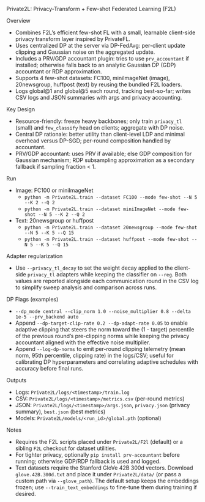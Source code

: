 Private2L: Privacy-Transform + Few-shot Federated Learning (F2L)

Overview
- Combines F2L’s efficient few-shot FL with a small, learnable client-side privacy transform layer inspired by PrivateFL.
- Uses centralized DP at the server via DP-FedAvg: per-client update clipping and Gaussian noise on the aggregated update.
- Includes a PRV/GDP accountant plugin: tries to use `prv_accountant` if installed; otherwise falls back to an analytic Gaussian DP (GDP) accountant or RDP approximation.
- Supports 4 few-shot datasets: FC100, miniImageNet (image), 20newsgroup, huffpost (text) by reusing the bundled F2L loaders.
- Logs global@1 and global@5 each round, tracking best-so-far; writes CSV logs and JSON summaries with args and privacy accounting.

Key Design
- Resource-friendly: freeze heavy backbones; only train `privacy_tl` (small) and `few_classify` head on clients; aggregate with DP noise.
- Central DP rationale: better utility than client-level LDP and minimal overhead versus DP-SGD; per-round composition handled by accountant.
- PRV/GDP accountant: uses PRV if available; else GDP composition for Gaussian mechanism; RDP subsampling approximation as a secondary fallback if sampling fraction < 1.

Run
- Image: FC100 or miniImageNet
  - `python -m Private2L.train --dataset FC100 --mode few-shot --N 5 --K 2 --Q 2`
  - `python -m Private2L.train --dataset miniImageNet --mode few-shot --N 5 --K 2 --Q 2`
- Text: 20newsgroup or huffpost
  - `python -m Private2L.train --dataset 20newsgroup --mode few-shot --N 5 --K 5 --Q 15`
  - `python -m Private2L.train --dataset huffpost --mode few-shot --N 5 --K 5 --Q 15`

Adapter regularization
- Use `--privacy_tl_decay` to set the weight decay applied to the client-side `privacy_tl` adapters while keeping
  the classifier on `--reg`. Both values are reported alongside each communication round in the CSV log to simplify
  sweep analysis and comparison across runs.

DP Flags (examples)
- `--dp_mode central --clip_norm 1.0 --noise_multiplier 0.8 --delta 1e-5 --prv_backend auto`
- Append `--dp-target-clip-rate 0.2 --dp-adapt-rate 0.05` to enable adaptive clipping that steers the norm toward the
  (1 - target) percentile of the previous round’s pre-clipping norms while keeping the privacy accountant aligned with the
  effective noise multiplier.
- Append `--log-dp-norms` to emit per-round clipping telemetry (mean norm, 95th percentile, clipping rate) in the logs/CSV;
  useful for calibrating DP hyperparameters and correlating adaptive schedules with accuracy before final runs.

Outputs
- Logs: `Private2L/logs/<timestamp>/train.log`
- CSV: `Private2L/logs/<timestamp>/metrics.csv` (per-round metrics)
- JSON: `Private2L/logs/<timestamp>/args.json`, `privacy.json` (privacy summary), `best.json` (best metrics)
- Models: `Private2L/models/<run_id>/global.pth` (optional)

Notes
- Requires the F2L scripts placed under `Private2L/F2l` (default) or a sibling `F2L` checkout for dataset utilities.
- For tighter privacy, optionally `pip install prv-accountant` before running; otherwise GDP/RDP fallback is used and logged.
- Text datasets require the Stanford GloVe 42B 300d vectors. Download `glove.42B.300d.txt` and place it under `Private2L/data/`
  (or pass a custom path via `--glove_path`). The default setup keeps the embeddings frozen; use `--train_text_embeddings` to
  fine-tune them during training if desired.


